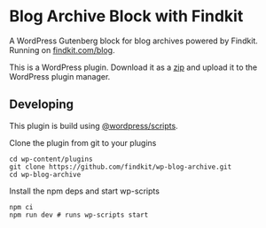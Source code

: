 # Blog Archive Block with Findkit

A WordPress Gutenberg block for blog archives powered by Findkit. Running on
[findkit.com/blog](https://www.findkit.com/blog/).

This is a WordPress plugin. Download it as a
[zip](https://github.com/findkit/wp-blog-archive/archive/refs/heads/main.zip)
and upload it to the WordPress plugin manager.

## Developing

This plugin is build using [@wordpress/scripts](https://developer.wordpress.org/block-editor/reference-guides/packages/packages-scripts/).

Clone the plugin from git to your plugins

```
cd wp-content/plugins
git clone https://github.com/findkit/wp-blog-archive.git
cd wp-blog-archive
```

Install the npm deps and start wp-scripts

```
npm ci
npm run dev # runs wp-scripts start
```
